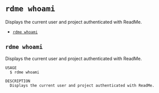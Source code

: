 `rdme whoami`
=============

Displays the current user and project authenticated with ReadMe.

* [`rdme whoami`](#rdme-whoami)

## `rdme whoami`

Displays the current user and project authenticated with ReadMe.

```
USAGE
  $ rdme whoami

DESCRIPTION
  Displays the current user and project authenticated with ReadMe.
```
